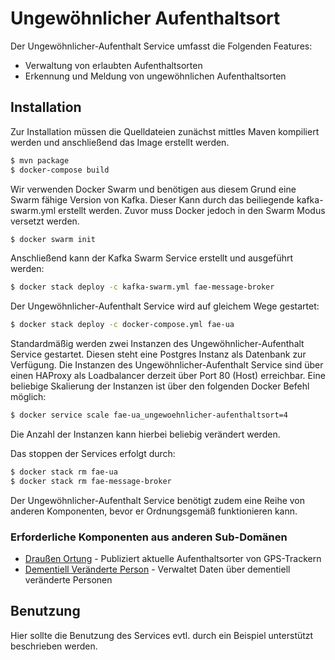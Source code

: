 # Ungewöhnlicher Aufenthaltsort

Der Ungewöhnlicher-Aufenthalt Service umfasst die Folgenden Features:
  - Verwaltung von erlaubten Aufenthaltsorten
  - Erkennung und Meldung von ungewöhnlichen Aufenthaltsorten

## Installation
Zur Installation müssen die Quelldateien zunächst mittles Maven kompiliert werden und anschließend das Image erstellt werden.
```sh
$ mvn package
$ docker-compose build
```

Wir verwenden Docker Swarm und benötigen aus diesem Grund eine Swarm fähige Version von Kafka.
Dieser Kann durch das beiliegende kafka-swarm.yml erstellt werden. Zuvor muss Docker jedoch in den Swarm Modus versetzt werden.
```sh
$ docker swarm init
```

Anschließend kann der Kafka Swarm Service erstellt und ausgeführt werden:
```sh
$ docker stack deploy -c kafka-swarm.yml fae-message-broker
```

Der Ungewöhnlicher-Aufenthalt Service wird auf gleichem Wege gestartet:
```sh
$ docker stack deploy -c docker-compose.yml fae-ua
```

Standardmäßig werden zwei Instanzen des Ungewöhnlicher-Aufenthalt Service gestartet. Diesen steht eine Postgres Instanz als Datenbank zur Verfügung. Die Instanzen des Ungewöhnlicher-Aufenthalt Service sind über einen HAProxy als Loadbalancer derzeit über Port 80 (Host) erreichbar. Eine beliebige Skalierung der Instanzen ist über den folgenden Docker Befehl möglich:
```sh
$ docker service scale fae-ua_ungewoehnlicher-aufenthaltsort=4
```
Die Anzahl der Instanzen kann hierbei beliebig verändert werden.

Das stoppen der Services erfolgt durch:
```sh
$ docker stack rm fae-ua
$ docker stack rm fae-message-broker
```

Der Ungewöhnlicher-Aufenthalt Service benötigt zudem eine Reihe von anderen Komponenten, bevor er Ordnungsgemäß funktionieren kann.

### Erforderliche Komponenten aus anderen Sub-Domänen
* [Draußen Ortung][FAE-ortung] - Publiziert aktuelle Aufenthaltsorter von GPS-Trackern
* [Dementiell Veränderte Person][FAE-dvp] - Verwaltet Daten über dementiell veränderte Personen


## Benutzung
Hier sollte die Benutzung des Services evtl. durch ein Beispiel unterstützt beschrieben werden.


[//]: # (These are reference links used in the body of this note and get stripped out when the markdown processor does its job. There is no need to format nicely because it shouldn't be seen. Thanks SO - http://stackoverflow.com/questions/4823468/store-comments-in-markdown-syntax)

[FAE-kafka]: <https://github.com/Archi-Lab/fae-message-broker>
[FAE-ortung]: <https://github.com/Archi-Lab/fae-draussen-ortung>
[FAE-dvp]: <https://github.com/Archi-Lab/fae-team-2-dementiell-veraenderte-person>
